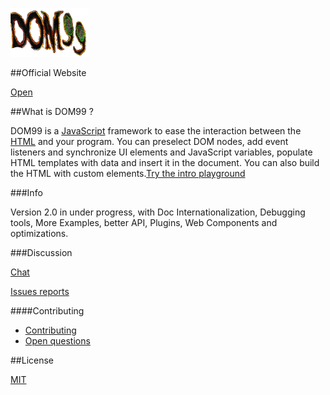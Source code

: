 ![DOM99](images/visual.png)

##Official Website

[Open](https://cdn.rawgit.com/GrosSacASac/DOM99/1.23.2/documentation/documentation.html)


##What is DOM99 ?

DOM99 is a [JavaScript](https://en.wikipedia.org/wiki/JavaScript) framework to ease the interaction between the [HTML](https://en.wikipedia.org/wiki/HTML) and your program. You can preselect DOM nodes, add event listeners and synchronize UI elements and JavaScript variables, populate HTML templates with data and insert it in the document. You can also build the HTML with custom elements.[Try the intro playground](http://jsbin.com/kepohibavo/1/edit?html,js,output)

###Info

Version 2.0 in under progress, with Doc Internationalization, Debugging tools, More Examples, better API, Plugins, Web Components and optimizations.


###Discussion

[Chat](https://dystroy.org/miaou/3)

[Issues reports](https://github.com/GrosSacASac/DOM99/issues)

####Contributing

 * [Contributing](documentation/contributing.md)
 * [Open questions](documentation/openquestions.md)

##License

[MIT](https://opensource.org/licenses/MIT)
